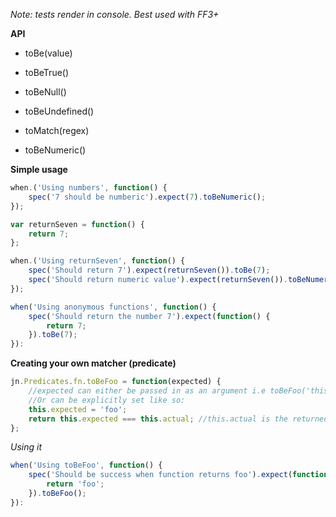 *Note: tests render in console. Best used with FF3+*
	
**API**

- toBe(value)

- toBeTrue()

- toBeNull()

- toBeUndefined()

- toMatch(regex)

- toBeNumeric()


**Simple usage**


```javascript	
when.('Using numbers', function() {
	spec('7 should be numberic').expect(7).toBeNumeric();
});

var returnSeven = function() {
	return 7;
};

when.('Using returnSeven', function() {
	spec('Should return 7').expect(returnSeven()).toBe(7);
	spec('Should return numeric value').expect(returnSeven()).toBeNumeric();
});

when('Using anonymous functions', function() {
	spec('Should return the number 7').expect(function() {
		return 7;
	}).toBe(7);
}):
```

**Creating your own matcher (predicate)**

```javascript
jn.Predicates.fn.toBeFoo = function(expected) {
	//expected can either be passed in as an argument i.e toBeFoo('this is the expected value');
	//Or can be explicitly set like so:
	this.expected = 'foo';
	return this.expected === this.actual; //this.actual is the returned value from the expect function
};
```

*Using it*

```javascript
when('Using toBeFoo', function() {
	spec('Should be success when function returns foo').expect(function() {
		return 'foo';
	}).toBeFoo();
}):
```